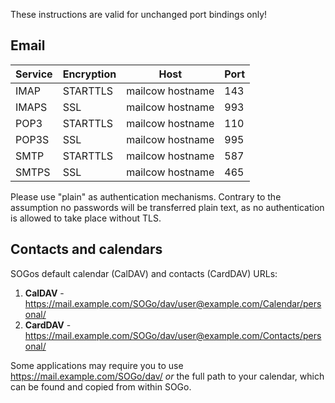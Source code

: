 These instructions are valid for unchanged port bindings only!

## Email

|Service|Encryption|Host|Port|
|--- |--- |--- |--- |
|IMAP|STARTTLS|<span class="client_variables_available"> <code><span class="client_var_host"></span><span class="client_var_port"></span></code></span><span class="client_variables_unavailable">mailcow hostname</span>|143|
|IMAPS|SSL|<span class="client_variables_available"> <code><span class="client_var_host"></span><span class="client_var_port"></span></code></span><span class="client_variables_unavailable">mailcow hostname</span>|993|
|POP3|STARTTLS|<span class="client_variables_available"> <code><span class="client_var_host"></span><span class="client_var_port"></span></code></span><span class="client_variables_unavailable">mailcow hostname</span>|110|
|POP3S|SSL|<span class="client_variables_available"> <code><span class="client_var_host"></span><span class="client_var_port"></span></code></span><span class="client_variables_unavailable">mailcow hostname</span>|995|
|SMTP|STARTTLS|<span class="client_variables_available"> <code><span class="client_var_host"></span><span class="client_var_port"></span></code></span><span class="client_variables_unavailable">mailcow hostname</span>|587|
|SMTPS|SSL|<span class="client_variables_available"> <code><span class="client_var_host"></span><span class="client_var_port"></span></code></span><span class="client_variables_unavailable">mailcow hostname</span>|465|

Please use "plain" as authentication mechanisms. Contrary to the assumption no passwords will be transferred plain text, as no authentication is allowed to take place without TLS.

## Contacts and calendars

SOGos default calendar (CalDAV) and contacts (CardDAV) URLs:

1. **CalDAV** - https://mail.example.com/SOGo/dav/user@example.com/Calendar/personal/
2. **CardDAV** - https://mail.example.com/SOGo/dav/user@example.com/Contacts/personal/

Some applications may require you to use https://mail.example.com/SOGo/dav/ _or_ the full path to your calendar, which can be found and copied from within SOGo.
